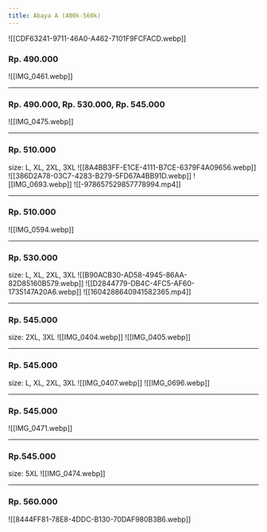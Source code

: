 ```yaml
---
title: Abaya A (400k-560k)
---
```

![[CDF63241-9711-46A0-A462-7101F9FCFACD.webp]]
### Rp. 490.000
![[IMG_0461.webp]]
***
### Rp. 490.000, Rp. 530.000, Rp. 545.000
![[IMG_0475.webp]]
***
### Rp. 510.000
size: L, XL, 2XL, 3XL
![[8A4BB3FF-E1CE-4111-B7CE-6379F4A09656.webp]]
![[386D2A78-03C7-4283-B279-5FD67A4BB91D.webp]]
![[IMG_0693.webp]]
![[-978657529857778994.mp4]]
***
### Rp. 510.000
![[IMG_0594.webp]]
***
### Rp. 530.000
size: L, XL, 2XL, 3XL
![[B90ACB30-AD58-4945-86AA-82D85160B579.webp]]
![[D2844779-DB4C-4FC5-AF60-1735147A20A6.webp]]
![[1604288640941582365.mp4]]
***
### Rp. 545.000
size: 2XL, 3XL
![[IMG_0404.webp]]
![[IMG_0405.webp]]
***
### Rp. 545.000
size: L, XL, 2XL, 3XL
![[IMG_0407.webp]]
![[IMG_0696.webp]]
***
### Rp. 545.000
![[IMG_0471.webp]]
***
### Rp.545.000
size: 5XL
![[IMG_0474.webp]]
***
### Rp. 560.000
![[8444FF81-78E8-4DDC-B130-70DAF980B3B6.webp]]

